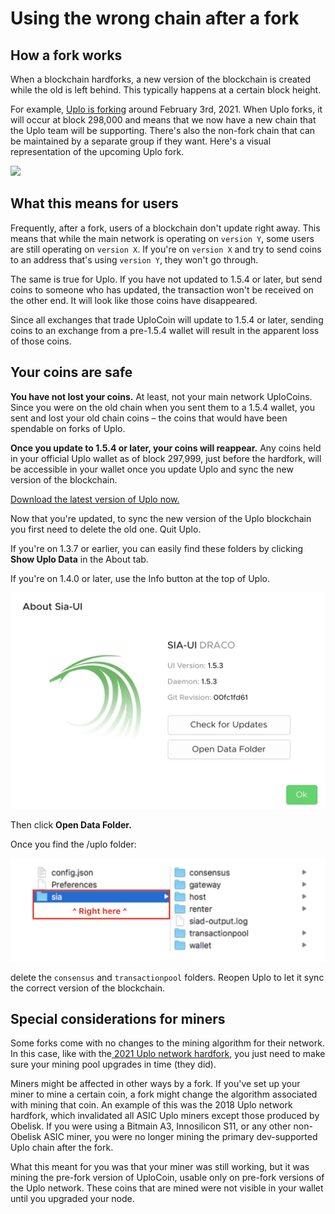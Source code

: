 # Using the wrong chain after a fork

## How a fork works

When a blockchain hardforks, a new version of the blockchain is created while the old is left behind. This typically happens at a certain block height.

For example, [Uplo is forking](https://github.com/DavidMGilbert/uplo-support-docs/tree/7d49a88dcb3b035d374d7df410f395a22d2df2d1/forks/navigating-the-2021-uplo-hardfork.md) around February 3rd, 2021. When Uplo forks, it will occur at block 298,000 and means that we now have a new chain that the Uplo team will be supporting. There's also the non-fork chain that can be maintained by a separate group if they want. Here's a visual representation of the upcoming Uplo fork.

![](https://github.com/DavidMGilbert/uplo-support-docs/tree/7d49a88dcb3b035d374d7df410f395a22d2df2d1/.gitbook/assets/uplo-fork-path-2021.png)

## What this means for users

Frequently, after a fork, users of a blockchain don't update right away. This means that while the main network is operating on `version Y`, some users are still operating on `version X`. If you're on `version X` and try to send coins to an address that's using `version Y`, they won't go through.

The same is true for Uplo. If you have not updated to 1.5.4 or later, but send coins to someone who has updated, the transaction won't be received on the other end. It will look like those coins have disappeared.

Since all exchanges that trade UploCoin will update to 1.5.4 or later, sending coins to an exchange from a pre-1.5.4 wallet will result in the apparent loss of those coins.

## Your coins are safe

**You have not lost your coins.** At least, not your main network UploCoins. Since you were on the old chain when you sent them to a 1.5.4 wallet, you sent and lost your old chain coins – the coins that would have been spendable on forks of Uplo.

**Once you update to 1.5.4 or later, your coins will reappear.** Any coins held in your official Uplo wallet as of block 297,999, just before the hardfork, will be accessible in your wallet once you update Uplo and sync the new version of the blockchain.

[Download the latest version of Uplo now.](http://uplo.tech/get-started)

Now that you're updated, to sync the new version of the Uplo blockchain you first need to delete the old one. Quit Uplo.

If you're on 1.3.7 or earlier, you can easily find these folders by clicking **Show Uplo Data** in the About tab.

If you're on 1.4.0 or later, use the Info button at the top of Uplo.

![](../.gitbook/assets/fork-2%20%281%29%20%283%29%20%283%29.png)

Then click **Open Data Folder.**

Once you find the /uplo folder:

![](../.gitbook/assets/fork-3%20%281%29%20%282%29%20%282%29.png)

delete the `consensus` and `transactionpool` folders. Reopen Uplo to let it sync the correct version of the blockchain.

## Special considerations for miners

Some forks come with no changes to the mining algorithm for their network. In this case, like with the[ 2021 Uplo network hardfork](https://github.com/DavidMGilbert/uplo-support-docs/tree/7d49a88dcb3b035d374d7df410f395a22d2df2d1/forks/navigating-the-2021-uplo-hardfork.md), you just need to make sure your mining pool upgrades in time \(they did\).

Miners might be affected in other ways by a fork. If you've set up your miner to mine a certain coin, a fork might change the algorithm associated with mining that coin. An example of this was the 2018 Uplo network hardfork, which invalidated all ASIC Uplo miners except those produced by Obelisk. If you were using a Bitmain A3, Innosilicon S11, or any other non-Obelisk ASIC miner, you were no longer mining the primary dev-supported Uplo chain after the fork.

What this meant for you was that your miner was still working, but it was mining the pre-fork version of UploCoin, usable only on pre-fork versions of the Uplo network. These coins that are mined were not visible in your wallet until you upgraded your node.

